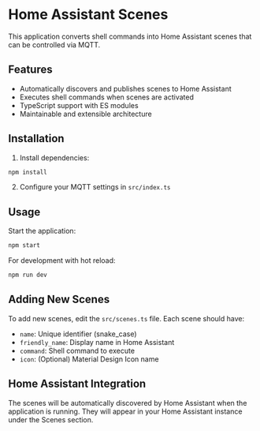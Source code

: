 # Home Assistant Scenes

This application converts shell commands into Home Assistant scenes that can be controlled via MQTT.

## Features

- Automatically discovers and publishes scenes to Home Assistant
- Executes shell commands when scenes are activated
- TypeScript support with ES modules
- Maintainable and extensible architecture

## Installation

1. Install dependencies:
```bash
npm install
```

2. Configure your MQTT settings in `src/index.ts`

## Usage

Start the application:
```bash
npm start
```

For development with hot reload:
```bash
npm run dev
```

## Adding New Scenes

To add new scenes, edit the `src/scenes.ts` file. Each scene should have:
- `name`: Unique identifier (snake_case)
- `friendly_name`: Display name in Home Assistant
- `command`: Shell command to execute
- `icon`: (Optional) Material Design Icon name

## Home Assistant Integration

The scenes will be automatically discovered by Home Assistant when the application is running. They will appear in your Home Assistant instance under the Scenes section. 